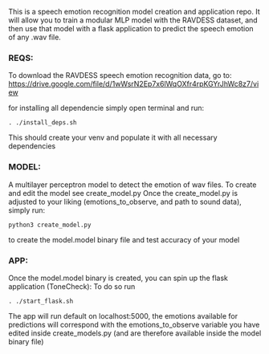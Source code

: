 This is a speech emotion recognition model creation and application repo. It will allow you to train a modular MLP model with the RAVDESS dataset, and then use that model with a flask application to predict the speech emotion of any .wav file. 


### REQS:

To download the RAVDESS speech emotion recognition data, go to: https://drive.google.com/file/d/1wWsrN2Ep7x6lWqOXfr4rpKGYrJhWc8z7/view

for installing all dependencie simply open terminal and run:

```
. ./install_deps.sh
```

This should create your venv and populate it with all necessary dependencies

### MODEL:

A multilayer perceptron model to detect the emotion of wav files.
To create and edit the model see create_model.py
Once the create_model.py is adjusted to your liking (emotions_to_observe, and path to sound data), simply run:

```
python3 create_model.py
```
to create the model.model binary file and test accuracy of your model


### APP:

Once the model.model binary is created, you can spin up the flask application (ToneCheck):
To do so run

```
. ./start_flask.sh
```

The app will run default on localhost:5000, the emotions available for predictions will correspond with the emotions_to_observe variable you have edited inside create_models.py (and are therefore available inside the model binary file)

